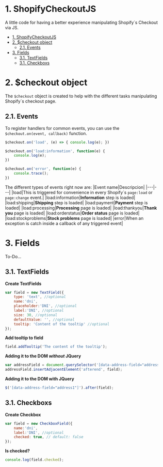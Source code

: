 
# 1. ShopifyCheckoutJS
A little code for having a better experience manipulating Shopify´s Checkout via JS.

- [1. ShopifyCheckoutJS](#1-shopifycheckoutjs)
- [2. $checkout object](#2-checkout-object)
	- [2.1. Events](#21-events)
- [3. Fields](#3-fields)
	- [3.1. TextFields](#31-textfields)
	- [3.1. Checkboxs](#31-checkboxs)

# 2. $checkout object
The `$checkout` object is created to help with the different tasks manipulating Shopify´s checkout page.

## 2.1. Events
To register handlers for common events, you can use the `$checkout.on(event, callback)` function.
```javascript
$checkout.on('load', (e) => { console.log(e); })

$checkout.on('load:information', function(e) { 
	console.log(e); 
})

$checkout.on('error', function(e) { 
	console.trace(); 
})
```
The different types of events right now are:
|Event name|Descripcion|
|---|---|
|load|This is triggered for convenience in every Shopify´s ``page:load`` or ``page:change`` event.|
|load:information|**Information** step is loaded|
|load:shipping|**Shipping** step is loaded|
|load:payment|**Payment** step is loaded|
|load:processing|**Processing** page is loaded|
|load:thankyou|**Thank you** page is loaded|
|load:orderstatus|**Order status** page is loaded|
|load:stockproblems|**Stock problems** page is loaded|
|error|When an exception is catch inside a callback of any triggered event|

# 3. Fields
To-Do...

## 3.1. TextFields

**Create TextFields**
```javascript
var field = new TextField({
	type: 'text', //optional
	name:'dni', 
	placeholder:'DNI', //optional
	label:'DNI', //optional
	size: 30, //optional
	defaultValue: '', //optional
	tooltip: 'Content of the tooltip' //optional
});
```

**Add tooltip to field**
```javascript
field.addTooltip('The content of the tooltip');
```

**Adding it to the DOM *without* JQuery**
```javascript
var addressField = document.querySelector('[data-address-field="address1"]');
addressField.insertAdjacentElement('afterend', field);
```

**Adding it to the DOM with JQuery**
```javascript
$('[data-address-field="address1"]').after(field);
```

## 3.1. Checkboxs

**Create Checkbox**
```javascript
var field = new CheckboxField({
	name:'dni', 
	label:'DNI', //optional
	checked: true, // default: false
});
```

**Is checked?**
```javascript
console.log(field.checked);
```